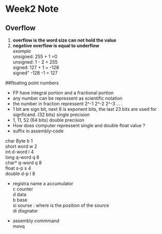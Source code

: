 # Week2 Note     
## Overflow    
1.  **overflow is the word size can not hold the value**    
2.  **negetive overflow is equal to underflow**    
*example*    
unsigned: 255 + 1 =0     
unsigned: 1 - 2 = 255      
signed: 127 + 1 = -128       
signed" -128 -1 = 127      

##floating point numbers    

* FP have integral portion and a fractional portion    
* any number can be repressent as scientific notation      
* the number in fraction repressent 2^-1 2^-2 2^-3 ...       .
* 1 bit are sign bit, next 8 is exponent bits, the last 23 bits are used for signficand. (32 bits) single precision               
* 1, 11, 52 (64 bits) double precision       
* How does computer repressent single and double float value ?          
* suffix in assembly-code    

char	Byte	b	1    
short	word	w	2     
int	d-word	l	4    
long	q-word	q	8    
char*	q-word	q	8    
float	s-p	s	4    
double	d-p	l	8    

* registra name
a accumulator    
c counter    
d data    
b base     
si sourse : where is the position of the source      
di disgnator        

* assembly commmand        
movq         
